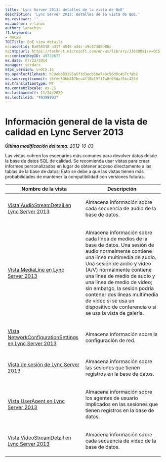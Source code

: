 ```yaml
---
title: 'Lync Server 2013: detalles de la vista de QoE'
description: 'Lync Server 2013: detalles de la vista de QoE.'
ms.reviewer: ''
ms.author: v-lanac
author: lanachin
f1.keywords:
- NOCSH
TOCTitle: QoE view details
ms:assetid: 6a658318-a317-4546-a44c-a9c473d8e86a
ms:mtpsurl: https://technet.microsoft.com/en-us/library/JJ688081(v=OCS.15)
ms:contentKeyID: 49733677
ms.date: 07/23/2014
manager: serdars
mtps_version: v=OCS.15
ms.openlocfilehash: b20eb083295a5f3d3ecb5be7a8c96d9c4b7cfab2
ms.sourcegitcommit: 36fee89bb887bea4f18b19f17a8c69daf5bc423d
ms.translationtype: MT
ms.contentlocale: es-ES
ms.lasthandoff: 11/24/2020
ms.locfileid: "49398993"
---
```

# <a name="qoe-view-details-in-lync-server-2013"></a>Información general de la vista de calidad en Lync Server 2013

<div data-xmlns="http://www.w3.org/1999/xhtml">

<div class="topic" data-xmlns="http://www.w3.org/1999/xhtml" data-msxsl="urn:schemas-microsoft-com:xslt" data-cs="https://msdn.microsoft.com/">

<div data-asp="https://msdn2.microsoft.com/asp">



</div>

<div id="mainSection">

<div id="mainBody">

<span> </span>

_**Última modificación del tema:** 2012-10-03_

Las vistas cubren los escenarios más comunes para devolver datos desde la base de datos SQL de calidad. Se recomienda usar vistas para crear informes personalizados en lugar de obtener acceso directamente a las tablas de la base de datos; Esto se debe a que las vistas tienen más probabilidades de mantener la compatibilidad con versiones futuras.


<table>
<colgroup>
<col style="width: 50%" />
<col style="width: 50%" />
</colgroup>
<thead>
<tr class="header">
<th>Nombre de la vista</th>
<th>Descripción</th>
</tr>
</thead>
<tbody>
<tr class="odd">
<td><p><a href="lync-server-2013-audiostreamdetail-view.md">Vista AudioStreamDetail en Lync Server 2013</a></p></td>
<td><p>Almacena información sobre cada secuencia de audio de la base de datos.</p></td>
</tr>
<tr class="even">
<td><p><a href="lync-server-2013-medialine-view.md">Vista MediaLine en Lync Server 2013</a></p></td>
<td><p>Almacena información sobre cada línea de medios de la base de datos. Una sesión de audio normalmente contiene una línea multimedia de audio. Una sesión de audio y vídeo (A/V) normalmente contiene una línea de medio de audio y una línea de medio de vídeo; sin embargo, la sesión podría contener dos líneas multimedia de vídeo si se usa un dispositivo de conferencia o si se usa la vista de galería.</p></td>
</tr>
<tr class="odd">
<td><p><a href="lync-server-2013-networkconfigurationsettings-view.md">Vista NetworkConfigurationSettings en Lync Server 2013</a></p></td>
<td><p>Almacena información sobre la configuración de red.</p></td>
</tr>
<tr class="even">
<td><p><a href="lync-server-2013-session-view.md">Vista de sesión de Lync Server 2013</a></p></td>
<td><p>Almacena información sobre las sesiones que tienen registros en la base de datos.</p></td>
</tr>
<tr class="odd">
<td><p><a href="lync-server-2013-useragent-view.md">Vista UserAgent en Lync Server 2013</a></p></td>
<td><p>Almacena información sobre los agentes de usuario implicados en las sesiones que tienen registros en la base de datos.</p></td>
</tr>
<tr class="even">
<td><p><a href="lync-server-2013-videostreamdetail-view.md">Vista VideoStreamDetail en Lync Server 2013</a></p></td>
<td><p>Almacena información sobre cada secuencia de vídeo de la base de datos.</p></td>
</tr>
</tbody>
</table>


</div>

<span> </span>

</div>

</div>

</div>


